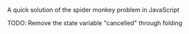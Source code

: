 A quick solution of the spider monkey problem in JavaScript

TODO: Remove the state variable "cancelled" through folding